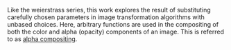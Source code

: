 Like the weierstrass series, this work explores the result of substituting
carefully chosen parameters in image transformation algorithms with unbased
choices. Here, arbitrary functions are used in the compositing of both the
color and alpha (opacity) components of an image. This is referred to as
[alpha compositing](https://en.wikipedia.org/wiki/Alpha_compositing).